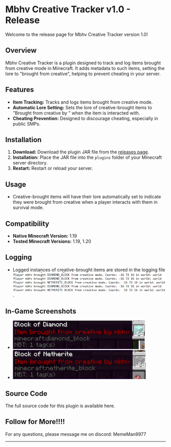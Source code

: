 # Mbhv Creative Tracker v1.0 - Release

Welcome to the release page for Mbhv Creative Tracker version 1.0!

## Overview

Mbhv Creative Tracker is a plugin designed to track and log items brought from creative mode in Minecraft. It adds metadata to such items, setting the lore to "brought from creative", helping to prevent cheating in your server.

## Features

- **Item Tracking:** Tracks and logs items brought from creative mode.
- **Automatic Lore Setting:** Sets the lore of creative-brought items to "Brought from creative by <player name>" when the item is interacted with.
- **Cheating Prevention:** Designed to discourage cheating, especially in public SMPs.

## Installation

1. **Download:** Download the plugin JAR file from the [releases page](https://www.spigotmc.org/resources/mbhv-creative-tracker.116197/).
2. **Installation:** Place the JAR file into the `plugins` folder of your Minecraft server directory.
3. **Restart:** Restart or reload your server.

## Usage

- Creative-brought items will have their lore automatically set to indicate they were brought from creative when a player interacts with them in survival mode.

## Compatibility

- **Native Minecraft Version:** 1.19
- **Tested Minecraft Versions:** 1.19, 1.20

## Logging

- Logged instances of creative-brought items are stored in the logging file ![logs](https://raw.githubusercontent.com/TrickyFNFexe/Mbhv-Creative-Tracker/main/github/Screenshot%202024-04-14%20184234.png).

## In-Game Screenshots

- ![Brought diamond blocks from creative](https://raw.githubusercontent.com/TrickyFNFexe/Mbhv-Creative-Tracker/main/github/Screenshot%202024-04-14%20184308.png)
- ![Brought netherite blocks from creative](https://raw.githubusercontent.com/TrickyFNFexe/Mbhv-Creative-Tracker/main/github/Screenshot%202024-04-14%20184321.png)

## Source Code

The full source code for this plugin is available here.

## Follow for More!!!!

For any questions, please message me on discord: MemeMan9977

---
